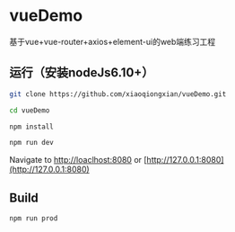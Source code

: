 # vueDemo
基于vue+vue-router+axios+element-ui的web端练习工程

## 运行（安装nodeJs6.10+）
```bash
git clone https://github.com/xiaoqiongxian/vueDemo.git
```
```bash
cd vueDemo
```
```bash
npm install
```
```bash
npm run dev
```
Navigate to [http://loaclhost:8080](http://loaclhost:8080) or [http://127.0.0.1:8080](http://127.0.0.1:8080)

## Build
```bash
npm run prod
```
